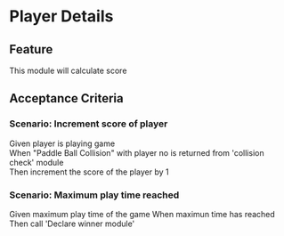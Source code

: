 # Player Details

## Feature

This module will calculate score

## Acceptance Criteria

### Scenario: Increment score of player

Given player is playing game  
When "Paddle Ball Collision" with player no is returned from 'collision check' module    
Then increment the score of the player by 1

### Scenario: Maximum play time reached

Given maximum play time of the game
When maximun time has reached  
Then call 'Declare winner module'
